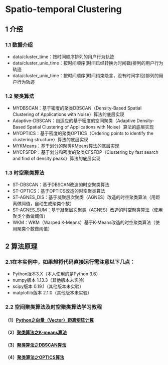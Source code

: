 # Spatio-temporal Clustering

## 1 介绍
### 1.1 数据介绍
* data/cluster_time：按时间顺序排列的用户行为轨迹
* data/cluster_unix_time：按时间顺序(时间已经转换为时间戳)排列的用户行为轨迹
* data/cluster_unix_time：按时间顺序(时间约束隐含，没有时间字段)排列的用户行为轨迹

### 1.2 聚类算法

* MYDBSCAN：基于密度的聚类DBSCAN（Density-Based Spatial Clustering of Applications with Noise）算法的底层实现
* Adaptive-DBSCAN：自适应的基于密度的空间聚类（Adaptive Density-Based Spatial Clustering of Applications with Noise）算法的底层实现
* MYOPTICS：基于密度的聚类OPTICS（Ordering points to identify the clustering structure）算法的底层实现
* MYKMeans：基于划分的聚类KMeans算法的底层实现
* MYCFSFDP：基于划分和密度的聚类CFSFDP（Clustering by fast search and find of density peaks）算法的底层实现

### 1.3 时空聚类算法

* ST-DBSCAN：基于DBSCAN改造的时空聚类算法
* ST-OPTICS：基于OPTICS改造的时空聚类算法
* ST-AGNES_DIS：基于凝聚层次聚类（AGNES）改造的时空聚类算法（用距离做阈值，自动生成聚类个数）
* ST-AGNES_SUM：基于凝聚层次聚类（AGNES）改造的时空聚类算法（使用聚类个数做阈值）
* WKM：WKM（Warped K-Means）基于K-Means改造的时空聚类算法（使用聚类个数做阈值）

## 2 算法原理

### 2.1在本实例中，如果想将代码直接运行需注意以下几点：

* Python版本3.X（本人使用的是Python 3.6）
* numpy版本 1.13.3（其他版本未实验）
* scipy版本 0.19.1（其他版本未实验）
* matplotlib版本 2.1.0（其他版本未实验）

### 2.2 空间聚类算法及时空聚类算法学习教程

#### （1）[Python之向量（Vector）距离矩阵计算](https://blog.csdn.net/LoveCarpenter/article/details/85048291)
#### （2）[聚类算法之K-means算法](https://blog.csdn.net/LoveCarpenter/article/details/85048822)
#### （3）[聚类算法之DBSCAN算法](https://blog.csdn.net/LoveCarpenter/article/details/85048944)
#### （4）[聚类算法之OPTICS算法](https://blog.csdn.net/LoveCarpenter/article/details/85049135)